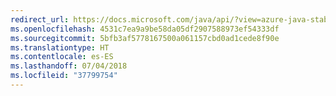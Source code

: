 ```yaml
---
redirect_url: https://docs.microsoft.com/java/api/?view=azure-java-stable
ms.openlocfilehash: 4531c7ea9a9be58da05df2907588973ef54333df
ms.sourcegitcommit: 5bfb3af5778167500a061157cbd0ad1cede8f90e
ms.translationtype: HT
ms.contentlocale: es-ES
ms.lasthandoff: 07/04/2018
ms.locfileid: "37799754"
---
```

